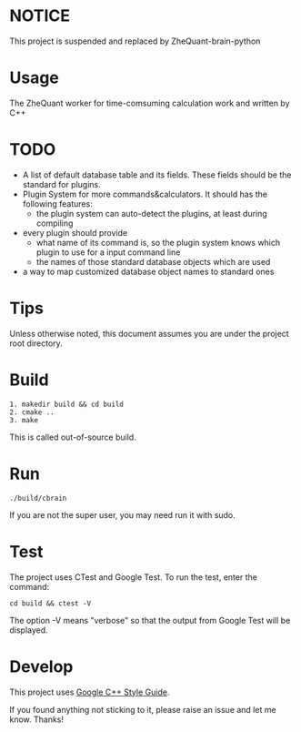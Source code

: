 # NOTICE
This project is suspended and replaced by ZheQuant-brain-python

# Usage
The ZheQuant worker for time-comsuming calculation work and written by C++

# TODO
- A list of default database table and its fields. These fields should be the standard for plugins.
- Plugin System for more commands&calculators. It should has the following features:
    - the plugin system can auto-detect the plugins, at least during compiling
- every plugin should provide
    - what name of its command is, so the plugin system knows which plugin to use for a input command line
    - the names of those standard database objects which are used
- a way to map customized database object names to standard ones

# Tips
Unless otherwise noted, this document assumes you are under the project root directory.

# Build
```
1. makedir build && cd build
2. cmake ..
3. make
```

This is called out-of-source build.

# Run

```
./build/cbrain
```
If you are not the super user, you may need run it with sudo.

# Test
The project uses CTest and Google Test.
To run the test, enter the command:
```
cd build && ctest -V
```
The option -V means "verbose" so that the output from Google Test will be displayed.

# Develop
This project uses [Google C++ Style Guide](https://google.github.io/styleguide/cppguide.html).

If you found anything not sticking to it, please raise an issue and let me know. Thanks!
